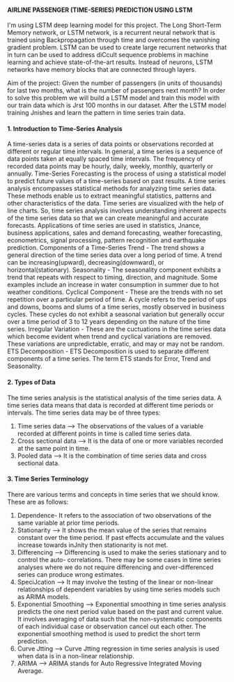 #### AIRLINE PASSENGER (TIME-SERIES) PREDICTION USING LSTM

I'm using LSTM deep learning model for this project. The Long Short-Term Memory network, or LSTM network, is a recurrent neural network that is trained using Backpropagation through time and overcomes the vanishing gradient problem. LSTM can be used to create large recurrent networks that in turn can be used to address diCcult sequence problems in machine learning and achieve state-of-the-art results. Instead of neurons, LSTM networks have memory blocks that are connected through layers.

Aim of the project:
Given the number of passengers (in units of thousands) for last two months, what is the number of passengers next month? In order to solve this problem we will build a LSTM model and train this model with our train data which is Jrst 100 months in our dataset. After the LSTM model training Jnishes and learn the pattern in time series train data.
  
#### 1. Introduction to Time-Series Analysis
A time-series data is a series of data points or observations recorded at different or regular time intervals. In general, a time series is a sequence of data points taken at equally spaced time intervals. The frequency of recorded data points may be hourly, daily, weekly, monthly, quarterly or annually.
Time-Series Forecasting is the process of using a statistical model to predict future values of a time-series based on past results.
A time series analysis encompasses statistical methods for analyzing time series data. These methods enable us to extract meaningful statistics, patterns and other characteristics of the data. Time series are visualized with the help of line charts. So, time series analysis involves understanding inherent aspects of the time series data so that we can create meaningful and accurate forecasts.
Applications of time series are used in statistics, Jnance, business applications, sales and demand forecasting, weather forecasting, econometrics, signal processing, pattern recognition and earthquake prediction.
Components of a Time-Series
Trend - The trend shows a general direction of the time series data over a long period of time. A trend can be increasing(upward), decreasing(downward), or horizontal(stationary).
Seasonality - The seasonality component exhibits a trend that repeats with respect to timing, direction, and magnitude. Some examples include an increase in water consumption in summer due to hot weather conditions.
Cyclical Component - These are the trends with no set repetition over a particular period of time. A cycle refers to the period of ups and downs, booms and slums of a time series, mostly observed in business cycles. These cycles do not exhibit a seasonal variation but generally occur over a time period of 3 to 12 years depending on the nature of the time series.
Irregular Variation - These are the cuctuations in the time series data which become evident when trend and cyclical variations are removed. These variations are unpredictable, erratic, and may or may not be random.
ETS Decomposition - ETS Decomposition is used to separate different components of a time series. The term ETS stands for Error, Trend and Seasonality.

#### 2. Types of Data
The time series analysis is the statistical analysis of the time series data. A time series data means that data is recorded at different time periods or intervals. The time series data may be of three types:
1) Time series data --> The observations of the values of a variable recorded at different points in time is called time series data.
2) Cross sectional data --> It is the data of one or more variables recorded at the same point in time.
3) Pooled data --> It is the combination of time series data and cross sectional data.

#### 3. Time Series Terminology
There are various terms and concepts in time series that we should know. These are as follows:
1) Dependence- It refers to the association of two observations of the same variable at prior time periods.
2) Stationarity --> It shows the mean value of the series that remains constant over the time period. If past effects accumulate and the values increase towards inJnity then stationarity is not met.
3) Differencing --> Differencing is used to make the series stationary and to control the auto- correlations. There may be some cases in time series analyses where we do not require differencing and over-differenced series can produce wrong estimates.
4) SpeciJcation --> It may involve the testing of the linear or non-linear relationships of dependent variables by using time series models such as ARIMA models.
5) Exponential Smoothing --> Exponential smoothing in time series analysis predicts the one next period value based on the past and current value. It involves averaging of data such that the non-systematic components of each individual case or observation cancel out each other. The exponential smoothing method is used to predict the short term prediction.
6) Curve Jtting --> Curve Jtting regression in time series analysis is used when data is in a non-linear relationship.
7) ARIMA --> ARIMA stands for Auto Regressive Integrated Moving Average.
